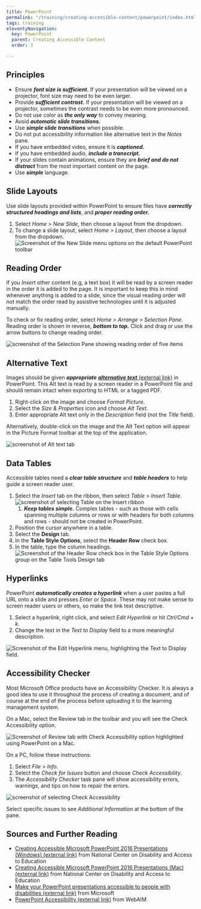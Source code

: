 ```yaml
---
title: PowerPoint
permalink: "/training/creating-accessible-content/powerpoint/index.html"
tags: training
eleventyNavigation:
  key: PowerPoint
  parent: Creating Accessible Content
  order: 3

---
```

## Principles

* Ensure **_font size is sufficient._** If your presentation will be viewed on a projector, font size may need to be even larger.
* Provide **_sufficient contrast._** If your presentation will be viewed on a projector, sometimes the contrast needs to be even more pronounced.
* Do not use color as **_the only way_** to convey meaning.
* Avoid **_automatic slide transitions._**
* Use **_simple slide transitions_** when possible.
* Do not put accessibility information like alternative text in the _Notes_ pane.
* If you have embedded video, ensure it is **_captioned._**
* If you have embedded audio, **_include a transcript._**
* If your slides contain animations, ensure they are **_brief and do not distract_** from the most important content on the page.
* Use **_simple_** language.

## Slide Layouts

Use slide layouts provided within PowerPoint to ensure files have **_correctly structured headings and lists_**, and **_proper reading order._**

1. Select _Home > New Slide_, then choose a layout from the dropdown.
2. To change a slide layout, select _Home > Layout_, then choose a layout from the dropdown.  
   ![Screenshot of the New Slide menu options on the default PowerPoint toolbar](/static/img/ppt-slide-layout.png)

## Reading Order

If you _Insert_ other content (e.g, a text box) it will be read by a screen reader in the order it is added to the page. It is important to keep this in mind whenever anything is added to a slide, since the visual reading order will not match the order read by assistive technologies until it is adjusted manually.

To check or fix reading order, select _Home > Arrange > Selection Pane_. Reading order is shown in reverse, **_bottom to top._** Click and drag or use the arrow buttons to change reading order.

![screenshot of the Selection Pane showing reading order of five items ](/static/img/ppt-reading-order.png)

## Alternative Text

Images should be given **_appropriate_** [**_alternative text_** (external link)](https://webaim.org/techniques/alttext) in PowerPoint. This Alt text is read by a screen reader in a PowerPoint file and should remain intact when exporting to HTML or a tagged PDF.

1. Right-click on the image and choose _Format Picture_.
2. Select the _Size & Properties_ icon and choose _Alt Text_.
3. Enter appropriate Alt text only in the _Description_ field (not the _Title_ field).

Alternatively, double-click on the image and the Alt Text option will appear in the Picture Format toolbar at the top of the application.

![screenshot of Alt text tab](/static/img/ppt-alt-text.png)

## Data Tables

Accessible tables need a **_clear table structure_** and **_table headers_** to help guide a screen reader user.

1. Select the _Insert_ tab on the ribbon, then select _Table > Insert Table_.  
   ![screenshot of selecting Table on the Insert ribbon](/static/img/ppt-insert-table.png)
   1. **_Keep tables simple._** Complex tables - such as those with cells spanning multiple columns or rows or with headers for both columns and rows - should not be created in PowerPoint.
2. Position the cursor anywhere in a table.
3. Select the **Design** tab.
4. In the **Table Style Options**, select the **Header Row** check box.
5. In the table, type the column headings.  
   ![Screenshot of the Header Row check box in the Table Style Options group on the Table Tools Design tab](/static/img/ppt-table-headers.png)

## Hyperlinks

PowerPoint **_automatically creates a hyperlink_** when a user pastes a full URL onto a slide and presses _Enter_ or _Space_. These may not make sense to screen reader users or others, so make the link text descriptive.

1. Select a hyperlink, right click, and select _Edit Hyperlink_ or hit _Ctrl/Cmd + k_.
2. Change the text in the _Text to Display_ field to a more meaningful description.

![Screenshot of the Edit Hyperlink menu, highlighting the Text to Display field.](/static/img/ppt-hyperlinks.png)

## Accessibility Checker

Most Microsoft Office products have an Accessibility Checker. It is always a good idea to use it throughout the process of creating a document, and of course at the end of the process before uploading it to the learning management system.

On a Mac, select the Review tab in the toolbar and you will see the Check Accessibility option.

![Screenshot of Review tab with Check Accessibility option highlighted using PowerPoint on a Mac.](/static/img/ppt-accessibility-checker-mac.png)

On a PC, follow these instructions:

1. Select _File > Info_.
2. Select the _Check for Issues_ button and choose _Check Accessibility_.
3. The _Accessibility Checker_ task pane will show accessibility errors, warnings, and tips on how to repair the errors.

![screenshot of selecting Check Accessibility](/static/img/ppt-accessibility-checker-pc.png)

Select specific issues to see _Additional Information_ at the bottom of the pane.

## Sources and Further Reading

* [Creating Accessible Microsoft PowerPoint 2016 Presentations (Windows) (external link)](http://ncdae.org/resources/cheatsheets/powerpoint2016.php) from National Center on Disability and Access to Education
* [Creating Accessible Microsoft PowerPoint 2016 Presentations (Mac) (external link)](http://ncdae.org/resources/cheatsheets/powerpoint2016-mac.php) from National Center on Disability and Access to Education
* [Make your PowerPoint presentations accessible to people with disabilities (external link)]() from Microsoft
* [PowerPoint Accessibility (external link)](https://webaim.org/techniques/powerpoint/) from WebAIM